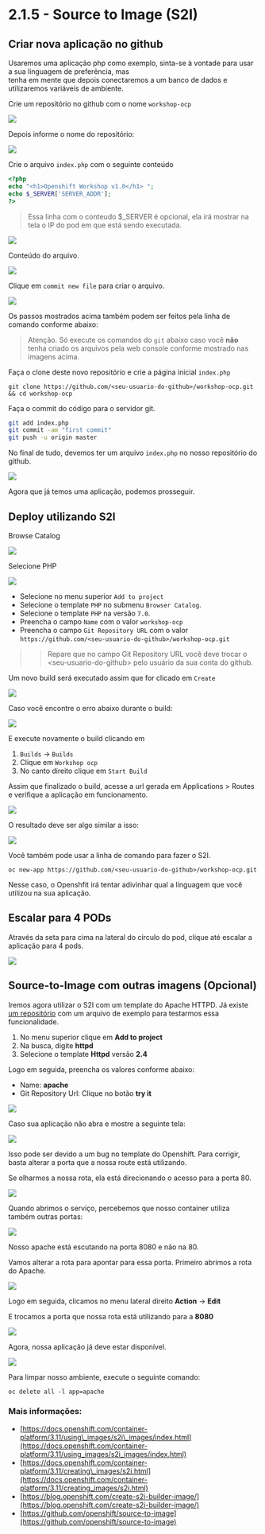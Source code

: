 # 2.1.5 - Source to Image \(S2I\)

## Criar nova aplicação no github

Usaremos uma aplicação php como exemplo, sinta-se à vontade para usar a sua linguagem de preferência, mas  
tenha em mente que depois conectaremos a um banco de dados e utilizaremos variáveis de ambiente.

Crie um repositório no github com o nome `workshop-ocp`

![](https://raw.githubusercontent.com/guaxinim/test-drive-openshift/master/gitbook/assets/selection_237.png)

Depois informe o nome do repositório:

![](https://raw.githubusercontent.com/guaxinim/test-drive-openshift/master/gitbook/assets/selection_239.png)

Crie o arquivo `index.php` com o seguinte conteúdo

```php
<?php
echo "<h1>Openshift Workshop v1.0</h1> ";
echo $_SERVER['SERVER_ADDR'];
?>
```

> Essa linha com o conteudo $\_SERVER é opcional, ela irá mostrar na tela o IP do pod em que está sendo executada.

![](https://raw.githubusercontent.com/guaxinim/test-drive-openshift/master/gitbook/assets/selection_240.png)

Conteúdo do arquivo.

![](https://raw.githubusercontent.com/guaxinim/test-drive-openshift/master/gitbook/assets/selection_241.png)

Clique em `commit new file` para criar o arquivo.

![](https://raw.githubusercontent.com/guaxinim/test-drive-openshift/master/gitbook/assets/selection_242.png)

Os passos mostrados acima também podem ser feitos pela linha de comando conforme abaixo:

> Atenção. Só execute os comandos do `git` abaixo caso vocẽ **não** tenha criado os arquivos pela web console conforme mostrado nas imagens acima.

Faça o clone deste novo repositório e crie a página inicial `index.php`

```text
git clone https://github.com/<seu-usuario-do-github>/workshop-ocp.git && cd workshop-ocp
```

Faça o commit do código para o servidor git.

```bash
git add index.php
git commit -am "first commit"
git push -u origin master
```

No final de tudo, devemos ter um arquivo `index.php` no nosso repositório do github.

![](https://raw.githubusercontent.com/guaxinim/test-drive-openshift/master/gitbook/assets/selection_243.png)

Agora que já temos uma aplicação, podemos prosseguir.

## Deploy utilizando S2I

Browse Catalog

![](https://raw.githubusercontent.com/guaxinim/test-drive-openshift/master/gitbook/assets/selection_245.png)

Selecione PHP

![](https://raw.githubusercontent.com/guaxinim/test-drive-openshift/master/gitbook/assets/s2i-parte2.gif)

* Selecione no menu superior `Add to project`
* Selecione o template `PHP` no submenu `Browser Catalog`.
* Selecione o template `PHP` na versão `7.0`.
* Preencha o campo `Name` com o valor `workshop-ocp` 
* Preencha o campo `Git Repository URL` com o valor `https://github.com/<seu-usuario-do-github>/workshop-ocp.git`

> > Repare que no campo Git Repository URL você deve trocar o &lt;seu-usuario-do-github&gt; pelo usuário da sua conta do github.

Um novo build será executado assim que for clicado em `Create`

![](https://raw.githubusercontent.com/guaxinim/test-drive-openshift/master/gitbook/assets/selection_298.png)

Caso você encontre o erro abaixo durante o build:

![](https://raw.githubusercontent.com/guaxinim/test-drive-openshift/master/gitbook/assets/captura-de-tela-de-2018-02-22-14-15-01.png)

E execute novamente o build clicando em

1. `Builds` -&gt; `Builds`
2. Clique em `Workshop ocp`
3. No canto direito clique em `Start Build`

Assim que finalizado o build, acesse a url gerada em Applications &gt; Routes e verifique a aplicação em funcionamento.

![](https://raw.githubusercontent.com/guaxinim/test-drive-openshift/master/gitbook/assets/phproute.png)

O resultado deve ser algo similar a isso:

![](https://raw.githubusercontent.com/guaxinim/test-drive-openshift/master/gitbook/assets/selection_248.png)

Você também pode usar a linha de comando para fazer o S2I.

```text
oc new-app https://github.com/<seu-usuario-do-github>/workshop-ocp.git
```

Nesse caso, o Openshfit irá tentar adivinhar qual a linguagem que você utilizou na sua aplicação.

## Escalar para 4 PODs

Através da seta para cima na lateral do círculo do pod, clique até escalar a aplicação para 4 pods.

![](https://raw.githubusercontent.com/guaxinim/test-drive-openshift/master/gitbook/assets/scale-4.gif)

## Source-to-Image com outras imagens \(Opcional\)

Iremos agora utilizar o S2I com um template do Apache HTTPD. Já existe [um repositório](https://github.com/openshift/httpd-ex.git) com um arquivo de exemplo para testarmos essa funcionalidade.

1. No menu superior clique em **Add to project**
2. Na busca, digite **httpd**
3. Selecione o template **Httpd** versão **2.4**

Logo em seguida, preencha os valores conforme abaixo:

* Name: **apache**
* Git Repository Url: Clique no botão **try it**

![](https://raw.githubusercontent.com/guaxinim/test-drive-openshift/master/gitbook/assets/select-apache.gif)

Caso sua aplicação não abra e mostre a seguinte tela:

![](https://raw.githubusercontent.com/guaxinim/test-drive-openshift/master/gitbook/assets/selection_061.png)

Isso pode ser devido a um bug no template do Openshift. Para corrigir, basta alterar a porta que a nossa route está utilizando.

Se olharmos a nossa rota, ela está direcionando o acesso para a porta 80.

![](https://raw.githubusercontent.com/guaxinim/test-drive-openshift/master/gitbook/assets/selection_062.png)

Quando abrimos o serviço, percebemos que nosso container utiliza também outras portas:

![](https://raw.githubusercontent.com/guaxinim/test-drive-openshift/master/gitbook/assets/selection_063.png)

Nosso apache está escutando na porta 8080 e não na 80.

Vamos alterar a rota para apontar para essa porta. Primeiro abrimos a rota do Apache.

![](https://raw.githubusercontent.com/guaxinim/test-drive-openshift/master/gitbook/assets/route.gif)

Logo em seguida, clicamos no menu lateral direito **Action** -&gt; **Edit**

E trocamos a porta que nossa rota está utilizando para a **8080**

![](https://raw.githubusercontent.com/guaxinim/test-drive-openshift/master/gitbook/assets/altera-porta.gif)

Agora, nossa aplicação já deve estar disponível.

![](https://raw.githubusercontent.com/guaxinim/test-drive-openshift/master/gitbook/assets/selection_064.png)

Para limpar nosso ambiente, execute o seguinte comando:

```text
oc delete all -l app=apache
```

### Mais informações:

* [https://docs.openshift.com/container-platform/3.11/using\_images/s2i\_images/index.html](https://docs.openshift.com/container-platform/3.11/using_images/s2i_images/index.html)
* [https://docs.openshift.com/container-platform/3.11/creating\_images/s2i.html](https://docs.openshift.com/container-platform/3.11/creating_images/s2i.html)
* [https://blog.openshift.com/create-s2i-builder-image/](https://blog.openshift.com/create-s2i-builder-image/)
* [https://github.com/openshift/source-to-image](https://github.com/openshift/source-to-image)



